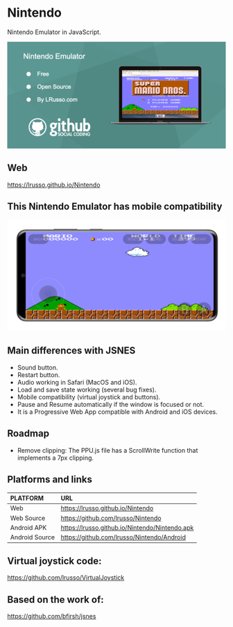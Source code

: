 # Nintendo


Nintendo Emulator in JavaScript.

![alt screenshot](https://raw.githubusercontent.com/lrusso/Nintendo/master/Nintendo1.png)

## Web

https://lrusso.github.io/Nintendo

## This Nintendo Emulator has mobile compatibility

![alt screenshot](https://raw.githubusercontent.com/lrusso/Nintendo/master/Nintendo2.png)

## Main differences with JSNES

* Sound button.
* Restart button.
* Audio working in Safari (MacOS and iOS).
* Load and save state working (several bug fixes).
* Mobile compatibility (virtual joystick and buttons).
* Pause and Resume automatically if the window is focused or not.
* It is a Progressive Web App compatible with Android and iOS devices.

## Roadmap

* Remove clipping: The PPU.js file has a ScrollWrite function that implements a 7px clipping.

## Platforms and links

| PLATFORM  | URL |
| :------------ |:---------------|
| Web | https://lrusso.github.io/Nintendo
| Web Source | https://github.com/lrusso/Nintendo
| Android APK | https://lrusso.github.io/Nintendo/Nintendo.apk
| Android Source | https://github.com/lrusso/Nintendo/Android

## Virtual joystick code:

https://github.com/lrusso/VirtualJoystick

## Based on the work of:

https://github.com/bfirsh/jsnes
